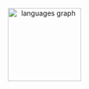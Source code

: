 <div align="center">
  <img src="https://github-readme-stats.vercel.app/api/top-langs?username=cendyz&locale=en&hide_title=true&layout=compact&card_width=320&langs_count=5&theme=github_dark&hide_border=true&order=2" height="150" alt="languages graph"  />
</div>

###
